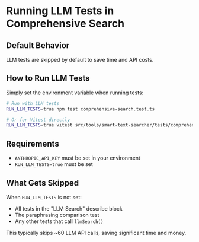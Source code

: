 # Running LLM Tests in Comprehensive Search

## Default Behavior
LLM tests are skipped by default to save time and API costs.

## How to Run LLM Tests

Simply set the environment variable when running tests:

```bash
# Run with LLM tests
RUN_LLM_TESTS=true npm test comprehensive-search.test.ts

# Or for Vitest directly
RUN_LLM_TESTS=true vitest src/tools/smart-text-searcher/tests/comprehensive-search.vtest.ts
```

## Requirements
- `ANTHROPIC_API_KEY` must be set in your environment
- `RUN_LLM_TESTS=true` must be set

## What Gets Skipped
When `RUN_LLM_TESTS` is not set:
- All tests in the "LLM Search" describe block
- The paraphrasing comparison test
- Any other tests that call `llmSearch()`

This typically skips ~60 LLM API calls, saving significant time and money.